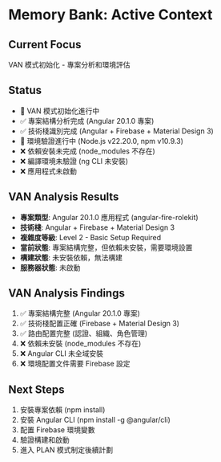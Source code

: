 # Memory Bank: Active Context

## Current Focus
VAN 模式初始化 - 專案分析和環境評估

## Status
- 🔄 VAN 模式初始化進行中
- ✅ 專案結構分析完成 (Angular 20.1.0 專案)
- ✅ 技術棧識別完成 (Angular + Firebase + Material Design 3)
- 🔄 環境驗證進行中 (Node.js v22.20.0, npm v10.9.3)
- ❌ 依賴安裝未完成 (node_modules 不存在)
- ❌ 編譯環境未驗證 (ng CLI 未安裝)
- ❌ 應用程式未啟動

## VAN Analysis Results
- **專案類型**: Angular 20.1.0 應用程式 (angular-fire-rolekit)
- **技術棧**: Angular + Firebase + Material Design 3
- **複雜度等級**: Level 2 - Basic Setup Required
- **當前狀態**: 專案結構完整，但依賴未安裝，需要環境設置
- **構建狀態**: 未安裝依賴，無法構建
- **服務器狀態**: 未啟動

## VAN Analysis Findings
1. ✅ 專案結構完整 (Angular 20.1.0 專案)
2. ✅ 技術棧配置正確 (Firebase + Material Design 3)
3. ✅ 路由配置完整 (認證、組織、角色管理)
4. ❌ 依賴未安裝 (node_modules 不存在)
5. ❌ Angular CLI 未全域安裝
6. ❌ 環境配置文件需要 Firebase 設定

## Next Steps
1. 安裝專案依賴 (npm install)
2. 安裝 Angular CLI (npm install -g @angular/cli)
3. 配置 Firebase 環境變數
4. 驗證構建和啟動
5. 進入 PLAN 模式制定後續計劃

